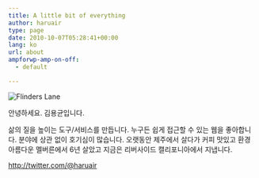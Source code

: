 ```yaml
---
title: A little bit of everything
author: haruair
type: page
date: 2010-10-07T05:28:41+00:00
lang: ko
url: about
ampforwp-amp-on-off:
  - default

---
```

<img src="https://farm8.staticflickr.com/7718/16913504010_8c8bbede88_o.jpg" alt="Flinders Lane" />

안녕하세요. 김용균입니다.

삶의 질을 높이는 도구/서비스를 만듭니다. 누구든 쉽게 접근할 수 있는 웹을 좋아합니다. 분야에 상관 없이 호기심이 많습니다. 오랫동안 제주에서 살다가 커피 맛있고 환경 아름다운 멜버른에서 6년 살았고 지금은 리버사이드 캘리포니아에서 지냅니다.

<a title="트위터" href="http://twitter.com/@haruair" target="_blank">http://twitter.com/@haruair</a>
